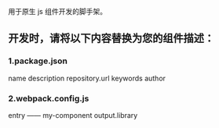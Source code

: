 用于原生 js 组件开发的脚手架。

## 开发时，请将以下内容替换为您的组件描述：

### 1.package.json

name
description
repository.url
keywords
author

### 2.webpack.config.js

entry —— my-component
output.library
